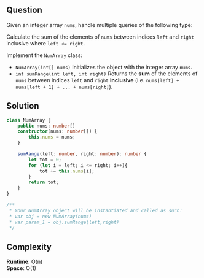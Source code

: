 ## Question
Given an integer array `nums`, handle multiple queries of the following type:

Calculate the sum of the elements of `nums` between indices `left` and `right` inclusive where `left <= right`.

Implement the `NumArray` class:

- `NumArray(int[] nums)` Initializes the object with the integer array `nums`.
- `int sumRange(int left, int right)` Returns the **sum** of the elements of `nums` between indices `left` and `right` **inclusive** (i.e. `nums[left] + nums[left + 1] + ... + nums[right]`).

## Solution
```typescript
class NumArray {
    public nums: number[]
    constructor(nums: number[]) {
        this.nums = nums;
    }

    sumRange(left: number, right: number): number {
        let tot = 0;
        for (let i = left; i <= right; i++){
            tot += this.nums[i];
        }
        return tot;
    }
}

/**
 * Your NumArray object will be instantiated and called as such:
 * var obj = new NumArray(nums)
 * var param_1 = obj.sumRange(left,right)
 */
```
## Complexity
**Runtime**: O(n) <br />
**Space**: O(1)